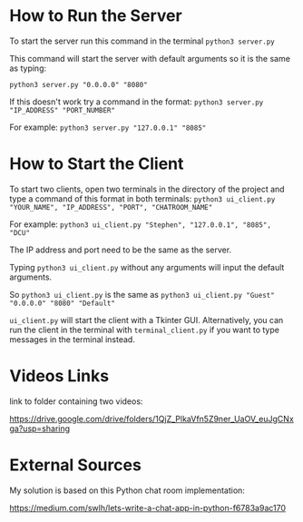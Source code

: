 # How to Run the Server
To start the server run this command in the terminal
`python3 server.py`

This command will start the server with default arguments so it is the same as typing:

`python3 server.py "0.0.0.0" "8080"`

If this doesn't work try a command in the format:
`python3 server.py "IP_ADDRESS" "PORT_NUMBER"`

For example:
`python3 server.py "127.0.0.1" "8085"`

# How to Start the Client
To start two clients, open two terminals in the directory of the project and type a command of this format in both terminals:
`python3 ui_client.py "YOUR_NAME", "IP_ADDRESS", "PORT", "CHATROOM_NAME"`

For example:
`python3 ui_client.py "Stephen", "127.0.0.1", "8085", "DCU"`

The IP address and port need to be the same as the server.

Typing `python3 ui_client.py` without any arguments will input the default arguments.

So `python3 ui_client.py` is the same as `python3 ui_client.py "Guest" "0.0.0.0" "8080" "Default"`

`ui_client.py` will start the client with a Tkinter GUI. Alternatively, you can run the
client in the terminal with `terminal_client.py` if you want to type messages
in the terminal instead.

# Videos Links

link to folder containing two videos:

https://drive.google.com/drive/folders/1QjZ_PlkaVfn5Z9ner_UaOV_euJgCNxga?usp=sharing

# External Sources

My solution is based on this Python chat room implementation:

https://medium.com/swlh/lets-write-a-chat-app-in-python-f6783a9ac170

